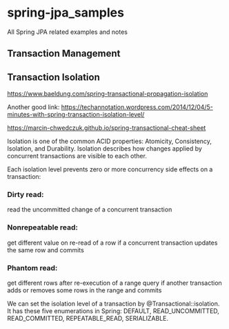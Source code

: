 # spring-jpa_samples
All Spring JPA related examples and notes

## Transaction Management
## Transaction Isolation
https://www.baeldung.com/spring-transactional-propagation-isolation

Another good link: https://techannotation.wordpress.com/2014/12/04/5-minutes-with-spring-transaction-isolation-level/

https://marcin-chwedczuk.github.io/spring-transactional-cheat-sheet


Isolation is one of the common ACID properties: Atomicity, Consistency, Isolation, and Durability. Isolation describes how changes applied by concurrent transactions are visible to each other.

Each isolation level prevents zero or more concurrency side effects on a transaction:

### Dirty read: 
read the uncommitted change of a concurrent transaction

### Nonrepeatable read: 
get different value on re-read of a row if a concurrent transaction updates the same row and commits

### Phantom read: 
get different rows after re-execution of a range query if another transaction adds or removes some rows in the range and commits

We can set the isolation level of a transaction by @Transactional::isolation. 
It has these five enumerations in Spring: 
DEFAULT, READ_UNCOMMITTED, READ_COMMITTED, REPEATABLE_READ, SERIALIZABLE.
